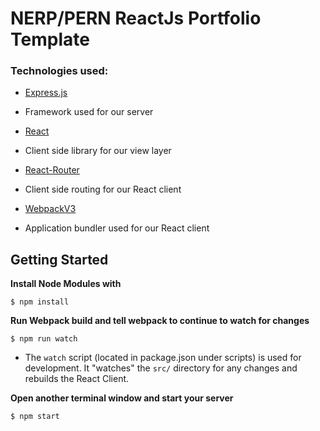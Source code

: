 # NERP/PERN ReactJs Portfolio Template

### Technologies used:

- [Express.js](https://expressjs.com/)
* Framework used for our server
- [React](https://facebook.github.io/react/)
* Client side library for our view layer
- [React-Router](https://reacttraining.com/react-router/)
* Client side routing for our React client
- [WebpackV3](http://webpack.github.io/docs/)
* Application bundler used for our React client

## Getting Started
**Install Node Modules with**
```
$ npm install
```

**Run Webpack build and tell webpack to continue to watch for changes**
```
$ npm run watch
```
-  The `watch` script (located in package.json under scripts) is used for development. It "watches" the `src/` directory
for any changes and rebuilds the React Client.

**Open another terminal window and start your server**
```
$ npm start
```
